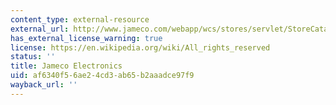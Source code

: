 ```yaml
---
content_type: external-resource
external_url: http://www.jameco.com/webapp/wcs/stores/servlet/StoreCatalogDisplay?langId=-1&krypto=6pWdQhy2AZPZ2sD8W5xEl6aJV6WqDHEGqOKNa%2FdOSS8VkO8HobaPcYvWFMPw5Vp7qy%2FnFHn40gLe%0D%0ApCUoyqn9Qw3Pd%2Fn5t2VDi7RTzDlqhwY%3D
has_external_license_warning: true
license: https://en.wikipedia.org/wiki/All_rights_reserved
status: ''
title: Jameco Electronics
uid: af6340f5-6ae2-4cd3-ab65-b2aaadce97f9
wayback_url: ''
---
```

